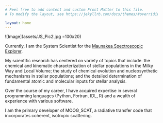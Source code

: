 ```yaml
---
# Feel free to add content and custom Front Matter to this file.
# To modify the layout, see https://jekyllrb.com/docs/themes/#overriding-theme-defaults

layout: home
---
```


![Image](assets/JS_Pic2.jpg =100x20)


Currently, I am the System Scientist for the 
<a href="http://mse.cfht.hawaii.edu">Maunakea Spectroscopic Explorer</a>.

My scientific research has centered on variety of topics that include: the chemical and kinematic characterization of stellar populations in the Milky Way and 
Local Volume; the study of chemical evolution and nucleosynthetic mechanisms in stellar populations; and the detailed determination of fundamental atomic and 
molecular inputs for stellar analysis.  


Over the course of my career, I have acquired expertise in several programming languages (Python, Fortran, IDL, R) and a wealth of experience with
various software.  

I am the primary developer of MOOG_SCAT, a radiative transfer code that incorporates coherent, isotropic scattering. 


